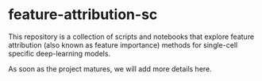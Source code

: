 # feature-attribution-sc

This repository is a collection of scripts and notebooks that explore feature attribution (also known as feature importance) methods for single-cell specific deep-learning models.

As soon as the project matures, we will add more details here.
